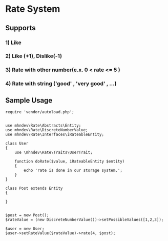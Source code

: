 # Rate System

## Supports

### 1) Like
### 2) Like (+1), Dislike(-1)
### 3) Rate with other number(e.x. 0 < rate <= 5 )
### 4) Rate with string ('good' , 'very good' , ...)

## Sample Usage
```
require 'vendor/autoload.php';


use mhndev\Rate\Abstracts\Entity;
use mhndev\Rate\DiscreteNumberValue;
use mhndev\Rate\Interfaces\iRateableEntity;

class User
{
    use \mhndev\Rate\Traits\UserTrait;

    function doRate($value, iRateableEntity $entity)
    {
        echo 'rate is done in our storage system.';
    }
}

class Post extends Entity
{

}


$post = new Post();
$rateValue = (new DiscreteNumberValue())->setPossibleValues([1,2,3]);

$user = new User;
$user->setRateValue($rateValue)->rate(4, $post);

```